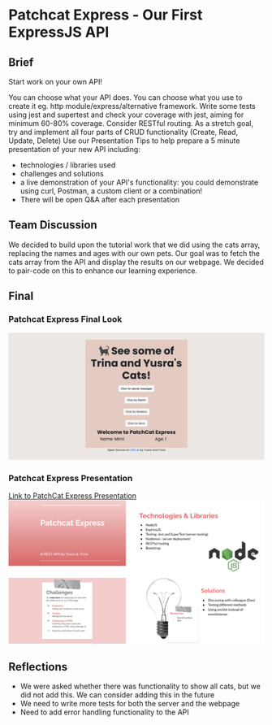 # Patchcat Express - Our First ExpressJS API
## Brief

Start work on your own API!

You can choose what your API does.
You can choose what you use to create it eg. http module/express/alternative framework.
Write some tests using jest and supertest and check your coverage with jest, aiming for minimum 60-80% coverage.
Consider RESTful routing.
As a stretch goal, try and implement all four parts of CRUD functionality (Create, Read, Update, Delete)
Use our Presentation Tips to help prepare a 5 minute presentation of your new API including:
* technologies / libraries used
* challenges and solutions
* a live demonstration of your API's functionality: you could demonstrate using curl, Postman, a custom client or a combination!
* There will be open Q&A after each presentation

## Team Discussion
We decided to build upon the tutorial work that we did using the cats array, replacing the names and ages with our own pets. 
Our goal was to fetch the cats array from the API and display the results on our webpage. 
We decided to pair-code on this to enhance our learning experience.

## Final
### Patchcat Express Final Look
![Final image of patchcat express](final.png "final image")
### Patchcat Express Presentation
[Link to PatchCat Express Presentation](https://docs.google.com/presentation/d/16G4xzuX6k1btGC5K-7NjUtK6CMyo-8niEMFFl6gMDvE/edit?usp=sharing "Google Slides of Patchcat Express")
![Final presentation of patchat express](presentation.png "final presentation")

## Reflections
- We were asked whether there was functionality to show all cats, but we did not add this. We can consider adding this in the future
- We need to write more tests for both the server and the webpage
- Need to add error handling functionality to the API

